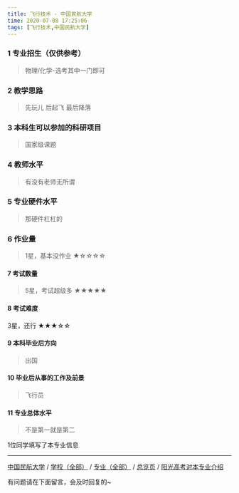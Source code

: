 ```yaml
---
title: 飞行技术 - 中国民航大学
time: 2020-07-08 17:25:06
tags: [飞行技术,中国民航大学]
---
```

### 1 专业招生（仅供参考）  
> 物理/化学-选考其中一门即可


### 2 教学思路
> 先玩儿 后起飞 最后降落


### 3 本科生可以参加的科研项目
>  国家级课题


### 4 教师水平
> 有没有老师无所谓


### 5 专业硬件水平
> 那硬件杠杠的


### 6 作业量
>1星，基本没作业
★☆☆☆☆


#### 7 考试数量
>5星，考试超级多
★★★★★



#### 8 考试难度
> 
3星，还行
★★★☆☆



#### 9 本科毕业后方向
> 出国


#### 10 毕业后从事的工作及前景
> 飞行员


#### 11 专业总体水平
> 不是第一就是第二

1位同学填写了本专业信息
***
[中国民航大学](https://univgo.github.io/2020/07/08/中国民航大学) / [学校（全部）](https://univgo.github.io/2020/07/09/学校汇总页) / [专业（全部）](https://univgo.github.io/2020/07/09/专业汇总页) / [总览页](https://univgo.github.io/2020/07/09/总览) / [阳光高考对本专业介绍](http://gaokao.chsi.com.cn/sch/zyk/view.do?schId=73394695&specId=73384636)


有问题请在下面留言，会及时回复的~